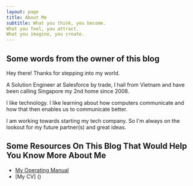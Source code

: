 ```yaml
---
layout: page
title: About Me
subtitle: What you think, you become.
What you feel, you attract.
What you imagine, you create.
---
```


## Some words from the owner of this blog
Hey there! Thanks for stepping into my world.

A Solution Engineer at Salesforce by trade, I hail from Vietnam and have been calling Singapore my 2nd home since 2008.

I like technology. I like learning about how computers communicate and how that then enables us to communicate better. 

I am working towards starting my tech company. So I'm always on the lookout for my future partner(s) and great ideas.


## Some Resources On This Blog That Would Help You Know More About Me

* [My Operating Manual](/2020-09-12-tris-operating-manual)
* [My CV] ()